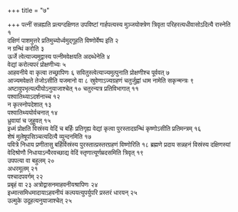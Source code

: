 +++
title = "७"

+++
पत्नीं सन्नह्यति प्रत्यग्दक्षिणत उपविष्टां गार्हपत्यस्य मुञ्जयोक्त्रेण
त्रिवृता परिहरत्यधीवासोऽदित्यै रास्नेति १   
दक्षिणं पाशमुत्तरे
प्रतिमुच्योर्ध्वमुद्गूहति विष्णोर्वेष्प इति २   
न ग्रन्थिं
करोति ३   
ऊर्जे त्वेत्याज्यमुद्वास्य पत्नीमवेक्षयति अदब्धेनेति ४   
वेद्यां
करोत्यपरं प्रोक्षणीभ्यः ५   
आहवनीये वा कृत्वा तच्छ्रापिणः ६
सवितुस्त्वेत्याज्यमुत्पुनाति प्रोक्षणीश्च
पूर्ववत् ७   
आज्यमवेक्षते तेजोऽसीति यजमानो वा ८
स्रुवेणाऽज्यग्रहणं चतुर्जुह्वां धाम
नामेति सकृन्मन्त्रः ९   
अष्टावुपभृत्यल्पीयोऽनुयाजाश्चेत् १०
चतुरन्यत्र प्रतिविभागात् ११   
पश्वातिथ्याऽदर्शनाच्च १२   
न
कृत्स्नोपदेशात् १३   
पश्वातिथ्ययोर्वचनात् १४   
ध्रुवायां च जुहूवत् १५   
इध्मं
प्रोक्षति विस्रंस्य वेदिं च बर्हिः प्रतिगृह्य वेद्यां कृत्वा
पुरस्तादग्रन्थिं कृष्णोऽसीति प्रतिमन्त्रम् १६   
शेषं
मुलेषूपसिञ्चत्यदित्यै व्युन्दनमिति १७   
पवित्रे निधाय प्रणीतासु
बर्हिर्विस्रंस्य पुरस्तात्प्रस्तरग्रहणं विष्णोरिति १८
ब्रह्मणे प्रदाय सन्नहनं विस्रंस्य दक्षिणस्यां वेदिश्रोणौ
निधायाऽन्यैरवच्छाद्य वेदिं स्तृणात्यूर्णम्रदसमिति त्रिवृत्
१९   
उपपत्या वा बहुलम् २०   
अधरमूलम् २१   
पश्चादपवर्गम् २२   
प्रबृहं वा २३
अत्रोद्वासनमाहवनीयश्रापिणः २४   
इध्मात्समिधमादायाऽहवनीयं
कल्पयत्युपर्युपरि प्रस्तरं धारयन् २५   
उल्मुके
उदूहत्यनुयाजाश्चेत् २५   
